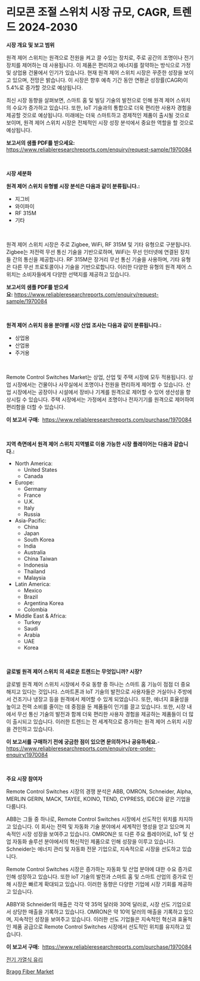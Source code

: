 <p><h1>리모콘 조절 스위치 시장 규모, CAGR, 트렌드 2024-2030</h1></p><p><strong>시장 개요 및 보고 범위</strong></p>
<p><p>원격 제어 스위치는 원격으로 전원을 켜고 끌 수있는 장치로, 주로 공간의 조명이나 전기 장치를 제어하는 데 사용됩니다. 이 제품은 편리하고 에너지를 절약하는 방식으로 가정 및 상업용 건물에서 인기가 있습니다. 현재 원격 제어 스위치 시장은 꾸준한 성장을 보이고 있으며, 전망은 밝습니다. 이 시장은 향후 예측 기간 동안 연평균 성장률(CAGR)이 5.4%로 증가할 것으로 예상됩니다.</p><p>최신 시장 동향을 살펴보면, 스마트 홈 및 빌딩 기술의 발전으로 인해 원격 제어 스위치의 수요가 증가하고 있습니다. 또한, IoT 기술과의 통합으로 더욱 편리한 사용자 경험을 제공할 것으로 예상됩니다. 미래에는 더욱 스마트하고 경제적인 제품이 출시될 것으로 보이며, 원격 제어 스위치 시장은 전체적인 시장 성장 분석에서 중요한 역할을 할 것으로 예상됩니다.</p></p>
<p><strong>보고서의 샘플 PDF를 받으세요:</strong> <a href="https://www.reliableresearchreports.com/enquiry/request-sample/1970084">https://www.reliableresearchreports.com/enquiry/request-sample/1970084</a></p>
<p>&nbsp;</p>
<p><strong>시장 세분화</strong></p>
<p><strong>원격 제어 스위치 유형별 시장 분석은 다음과 같이 분류됩니다.:</strong></p>
<p><ul><li>지그비</li><li>와이파이</li><li>RF 315M</li><li>기타</li></ul></p>
<p>&nbsp;</p>
<p><p>원격 제어 스위치 시장은 주로 Zigbee, WiFi, RF 315M 및 기타 유형으로 구분됩니다. Zigbee는 저전력 무선 통신 기술을 기반으로하며, WiFi는 무선 인터넷에 연결된 장치들 간의 통신을 제공합니다. RF 315M은 장거리 무선 통신 기술을 사용하며, 기타 유형은 다른 무선 프로토콜이나 기술을 기반으로합니다. 이러한 다양한 유형의 원격 제어 스위치는 소비자들에게 다양한 선택지를 제공하고 있습니다.</p></p>
<p><strong>보고서의 샘플 PDF를 받으세요:</strong>&nbsp;<a href="https://www.reliableresearchreports.com/enquiry/request-sample/1970084">https://www.reliableresearchreports.com/enquiry/request-sample/1970084</a></p>
<p>&nbsp;</p>
<p><strong> 원격 제어 스위치 응용 분야별 시장 산업 조사는 다음과 같이 분류됩니다.:</strong></p>
<p><ul><li>상업용</li><li>산업용</li><li>주거용</li></ul></p>
<p>&nbsp;</p>
<p><p>Remote Control Switches Market는 상업, 산업 및 주택 시장에 모두 적용됩니다. 상업 시장에서는 건물이나 사무실에서 조명이나 전원을 편리하게 제어할 수 있습니다. 산업 시장에서는 공장이나 시설에서 장비나 기계를 원격으로 제어할 수 있어 생산성을 향상시킬 수 있습니다. 주택 시장에서는 가정에서 조명이나 전자기기를 원격으로 제어하여 편리함을 더할 수 있습니다.</p></p>
<p><strong>이 보고서 구매:</strong>&nbsp; <a href="https://www.reliableresearchreports.com/purchase/1970084">https://www.reliableresearchreports.com/purchase/1970084</a></p>
<p>&nbsp;</p>
<p><strong>지역 측면에서 원격 제어 스위치 지역별로 이용 가능한 시장 플레이어는 다음과 같습니다.:</strong></p>
<p><ul>
    <li>
        North America:
        <ul>
            <li>United States</li>
            <li>Canada</li>
        </ul>
    </li>
    <li>
        Europe:
        <ul>
            <li>Germany</li>
            <li>France</li>
            <li>U.K.</li>
            <li>Italy</li>
            <li>Russia</li>
        </ul>
    </li>
    <li>
        Asia-Pacific:
        <ul>
            <li>China</li>
            <li>Japan</li>
            <li>South Korea</li>
            <li>India</li>
            <li>Australia</li>
            <li>China Taiwan</li>
            <li>Indonesia</li>
            <li>Thailand</li>
            <li>Malaysia</li>
        </ul>
    </li>
    <li>
        Latin America:
        <ul>
            <li>Mexico</li>
            <li>Brazil</li>
            <li>Argentina Korea</li>
            <li>Colombia</li>
        </ul>
    </li>
    <li>
        Middle East & Africa:
        <ul>
            <li>Turkey</li>
            <li>Saudi</li>
            <li>Arabia</li>
            <li>UAE</li>
            <li>Korea</li>
        </ul>
    </li>
    </ul></p>
<p>&nbsp;</p>
<p><strong>글로벌 원격 제어 스위치 의 새로운 트렌드는 무엇입니까? 시장?</strong></p>
<p><p>글로벌 원격 제어 스위치 시장에서 주요 동향 중 하나는 스마트 홈 기능이 점점 더 중요해지고 있다는 것입니다. 스마트폰과 IoT 기술의 발전으로 사용자들은 거실이나 주방에서 건조기나 냉장고 등을 원격에서 제어할 수 있게 되었습니다. 또한, 에너지 효율성을 높이고 전력 소비를 줄이는 데 중점을 둔 제품들이 인기를 끌고 있습니다. 또한, 시장 내에서 무선 통신 기술의 발전과 함께 더욱 편리한 사용자 경험을 제공하는 제품들이 더 많이 출시되고 있습니다. 이러한 트렌드는 전 세계적으로 증가하는 원격 제어 스위치 시장을 견인하고 있습니다.</p></p>
<p><strong>이 보고서를 구매하기 전에 궁금한 점이 있으면 문의하거나 공유하세요.</strong>- <a href="https://www.reliableresearchreports.com/enquiry/pre-order-enquiry/1970084">https://www.reliableresearchreports.com/enquiry/pre-order-enquiry/1970084</a></p>
<p>&nbsp;</p>
<p><strong>주요 시장 참여자</strong></p>
<p><p>Remote Control Switches 시장의 경쟁 분석은 ABB, OMRON, Schneider, Alpha, MERLIN GERIN, MACK, TAYEE, KOINO, TEND, CYPRESS, IDEC와 같은 기업을 다룹니다. </p><p>ABB는 그들 중 하나로, Remote Control Switches 시장에서 선도적인 위치를 차지하고 있습니다. 이 회사는 전력 및 자동화 기술 분야에서 세계적인 명성을 얻고 있으며 지속적인 시장 성장을 보여주고 있습니다. OMRON은 또 다른 주요 플레이어로, IoT 및 산업 자동화 솔루션 분야에서의 혁신적인 제품으로 인해 성장을 이루고 있습니다. Schneider는 에너지 관리 및 자동화 전문 기업으로, 지속적으로 시장을 선도하고 있습니다.</p><p>Remote Control Switches 시장은 증가하는 자동화 및 산업 분야에 대한 수요 증가로 인해 성장하고 있습니다. 또한 IoT 기술의 발전과 스마트 홈 및 스마트 산업의 증가로 인해 시장은 빠르게 확대되고 있습니다. 이러한 동향은 다양한 기업에 시장 기회를 제공하고 있습니다.</p><p>ABBY와 Schneider의 매출은 각각 약 35억 달러와 30억 달러로, 시장 선도 기업으로서 상당한 매출을 기록하고 있습니다. OMRON은 약 10억 달러의 매출을 기록하고 있으며, 지속적인 성장을 보여주고 있습니다. 이러한 선도 기업들은 지속적인 혁신과 효율적인 제품 공급으로 Remote Control Switches 시장에서 선도적인 위치를 유지하고 있습니다.</p></p>
<p><strong>이 보고서 구매:</strong>&nbsp;&nbsp;<a href="https://www.reliableresearchreports.com/purchase/1970084">https://www.reliableresearchreports.com/purchase/1970084</a></p>
<p><p><a href="https://medium.com/@wilsoniehn789562023/%EC%A0%84%EA%B8%B0-%EB%82%9C%EB%B0%A9-%EC%9C%A0%EB%A6%AC-%EC%8B%9C%EC%9E%A5-%EA%B7%9C%EB%AA%A8%EB%8A%94-%EA%B8%80%EB%A1%9C%EB%B2%8C-%EC%82%B0%EC%97%85%EC%97%90%EC%84%9C-%EC%B5%9C%EC%A0%81%EC%9D%98-%EB%A7%88%EC%BC%80%ED%8C%85-%EC%B1%84%EB%84%90%EC%9D%84-%EB%82%98%ED%83%80%EB%83%85%EB%8B%88%EB%8B%A4-51aa6aebdd9c">전기 가열식 유리</a></p><p><a href="https://github.com/BryceTownsendr/Market-Research-Report-List-4/blob/main/bragg-fiber-market.md">Bragg Fiber Market</a></p></p>
